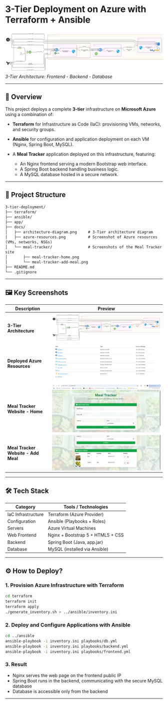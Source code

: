 
# 3-Tier Deployment on Azure with Terraform + Ansible

![Architecture Diagram](./docs/architecture-diagram.png)
*3-Tier Architecture: Frontend - Backend - Database*

---

## 🚀 Overview

This project deploys a complete **3-tier** infrastructure on **Microsoft Azure** using a combination of:

* **Terraform** for Infrastructure as Code (IaC): provisioning VMs, networks, and security groups.
* **Ansible** for configuration and application deployment on each VM (Nginx, Spring Boot, MySQL).
* A **Meal Tracker** application deployed on this infrastructure, featuring:

  * An Nginx frontend serving a modern Bootstrap web interface.
  * A Spring Boot backend handling business logic.
  * A MySQL database hosted in a secure network.

---

## 📁 Project Structure

```plaintext
3-tier-deployment/
├── terraform/                     
├── ansible/                       
├── app/                           
├── docs/                         
│   ├── architecture-diagram.png     # 3-Tier architecture diagram
│   ├── azure-resources.png          # Screenshot of Azure resources (VMs, networks, NSGs)
│   └── meal-tracker/                # Screenshots of the Meal Tracker site
│       ├── meal-tracker-home.png
│       └── meal-tracker-add-meal.png
├── README.md                      
└── .gitignore                    
```

---

## 🖼️ Key Screenshots

| Description                         | Preview                                                         |
| ----------------------------------- | --------------------------------------------------------------- |
| **3-Tier Architecture**             | ![Architecture](./docs/architecture-diagram.png)                |
| **Deployed Azure Resources**        | ![Azure Resources](./docs/azure-resources.png)                  |
| **Meal Tracker Website - Home**     | ![Meal Tracker Home](./docs/meal-tracker/meal-tracker-home.png) |
| **Meal Tracker Website - Add Meal** | ![Add Meal](./docs/meal-tracker/meal-tracker-add-meal.png)      |

---

## 🛠 Tech Stack

| Category           | Tools / Technologies              |
| ------------------ | --------------------------------- |
| IaC Infrastructure | Terraform (Azure Provider)        |
| Configuration      | Ansible (Playbooks + Roles)       |
| Servers            | Azure Virtual Machines            |
| Web Frontend       | Nginx + Bootstrap 5 + HTML5 + CSS |
| Backend            | Spring Boot (Java, app.jar)       |
| Database           | MySQL (installed via Ansible)     |

---

## ⚙️ How to Deploy?

### 1. Provision Azure Infrastructure with Terraform

```bash
cd terraform
terraform init
terraform apply
./generate_inventory.sh > ../ansible/inventory.ini
```

### 2. Deploy and Configure Applications with Ansible

```bash
cd ../ansible
ansible-playbook -i inventory.ini playbooks/db.yml
ansible-playbook -i inventory.ini playbooks/backend.yml
ansible-playbook -i inventory.ini playbooks/frontend.yml
```

### 3. Result

* Nginx serves the web page on the frontend public IP
* Spring Boot runs in the backend, communicating with the secure MySQL database
* Database is accessible only from the backend

---
